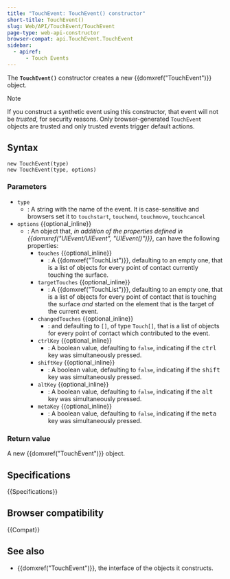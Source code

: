 ```yaml
---
title: "TouchEvent: TouchEvent() constructor"
short-title: TouchEvent()
slug: Web/API/TouchEvent/TouchEvent
page-type: web-api-constructor
browser-compat: api.TouchEvent.TouchEvent
sidebar:
  - apiref:
      - Touch Events
---
```


The **`TouchEvent()`** constructor creates a new {{domxref("TouchEvent")}} object.

> [!NOTE]
> If you construct a synthetic event using this constructor, that event will not be _trusted_, for security reasons.
> Only browser-generated `TouchEvent` objects are trusted and only trusted events trigger default actions.

## Syntax

```js-nolint
new TouchEvent(type)
new TouchEvent(type, options)
```

### Parameters

- `type`
  - : A string with the name of the event.
    It is case-sensitive and browsers set it to `touchstart`, `touchend`, `touchmove`, `touchcancel`
- `options` {{optional_inline}}
  - : An object that, _in addition of the properties defined in {{domxref("UIEvent/UIEvent", "UIEvent()")}}_, can have the following properties:
    - `touches` {{optional_inline}}
      - : A {{domxref("TouchList")}}, defaulting to an empty one, that is a list of objects for every point of contact currently touching the surface.
    - `targetTouches` {{optional_inline}}
      - : A {{domxref("TouchList")}}, defaulting to an empty one, that is a list of objects for every point of contact that is touching the surface
        _and_ started on the element that is the target of the current event.
    - `changedTouches` {{optional_inline}}
      - : and defaulting to `[]`, of type `Touch[]`, that is a list of objects for every point of contact which contributed to the event.
    - `ctrlKey` {{optional_inline}}
      - : A boolean value, defaulting to `false`, indicating if the <kbd>ctrl</kbd> key was simultaneously pressed.
    - `shiftKey` {{optional_inline}}
      - : A boolean value, defaulting to `false`, indicating if the <kbd>shift</kbd> key was simultaneously pressed.
    - `altKey` {{optional_inline}}
      - : A boolean value, defaulting to `false`, indicating if the <kbd>alt</kbd> key was simultaneously pressed.
    - `metaKey` {{optional_inline}}
      - : A boolean value, defaulting to `false`, indicating if the <kbd>meta</kbd> key was simultaneously pressed.

### Return value

A new {{domxref("TouchEvent")}} object.

## Specifications

{{Specifications}}

## Browser compatibility

{{Compat}}

## See also

- {{domxref("TouchEvent")}}, the interface of the objects it constructs.

